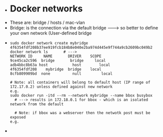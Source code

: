 - # Docker networks
- These are: bridge / hosts  / mac-vlan
- Bridge: is the connection via the default bridge ---> so better to define your own network (User-defined bridge
- ```
  sudo docker network create mybridge
  4f6354fdf208b37ee919fcb184b8e040e2ba974d445e9f744a9cb2609bc049b2
  docker network ls       # --->
  NETWORK ID     NAME       DRIVER    SCOPE
  9ce45ca2c596  bridge       bridge     local
  adb4bbc8b63a host           host        local
  4f6354fdf208    mybridge  bridge    local
  8cfb809909bd  none          null         local
  
  # Note: all containers will belong to default host (IP range of 172.17.0.2) unless defined against new network
  e.g. 
  sudo docker run -itd --rm --network mybridge --name bbox busybox
  	# ---> results in 172.18.0.1 for bbox - which is an isolated network from the default
      
  	# Note: if bbox was a webserver then the netwotk post must be exposed
  e.g.
  
  ```
-